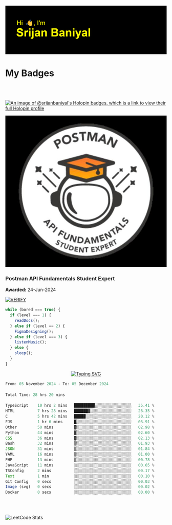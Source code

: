 ![Header](./header.png)

# My Badges

<Br />
<Br />

[![An image of @srijanbaniyal's Holopin badges, which is a link to view their full Holopin profile](https://holopin.me/srijanbaniyal)](https://holopin.io/@srijanbaniyal)

[![Postman API Fundamentals Student Expert](/Postman.jpeg)](https://api.badgr.io/public/assertions/r9BLLy0oTfKJBbkGuDI1zA)

### Postman API Fundamentals Student Expert

**Awarded:** 24-Jun-2024

[![VERIFY](https://img.shields.io/badge/VERIFY-blue)](https://badgecheck.io?url=https%3A%2F%2Fapi.badgr.io%2Fpublic%2Fassertions%2Fr9BLLy0oTfKJBbkGuDI1zA)

```javascript
while (bored === true) {
  if (level === 1) {
    readDocs();
  } else if (level == 2) {
    FigmaDesigning();
  } else if (level === 3) {
    listenMusic();
  } else {
    sleep();
  }
}
```

<p align="center">
  <a href="https://git.io/typing-svg"><img src="https://readme-typing-svg.demolab.com?font=Tilt+Prism&size=30&pause=1000&color=0FF75B&center=true&vCenter=true&width=800&height=80&lines=Time+spent+on+various+Programming+languages" alt="Typing SVG" /></a>
</p>

<!--START_SECTION:waka-->

```TypeScript
From: 05 November 2024 - To: 05 December 2024

Total Time: 28 hrs 20 mins

TypeScript    10 hrs 2 mins   █████████░░░░░░░░░░░░░░░░   35.41 %
HTML          7 hrs 28 mins   ██████▓░░░░░░░░░░░░░░░░░░   26.35 %
C             5 hrs 42 mins   █████░░░░░░░░░░░░░░░░░░░░   20.12 %
EJS           1 hr 6 mins     █░░░░░░░░░░░░░░░░░░░░░░░░   03.91 %
Other         50 mins         ▓░░░░░░░░░░░░░░░░░░░░░░░░   02.98 %
Python        44 mins         ▓░░░░░░░░░░░░░░░░░░░░░░░░   02.60 %
CSS           36 mins         ▓░░░░░░░░░░░░░░░░░░░░░░░░   02.13 %
Bash          32 mins         ▒░░░░░░░░░░░░░░░░░░░░░░░░   01.93 %
JSON          31 mins         ▒░░░░░░░░░░░░░░░░░░░░░░░░   01.84 %
YAML          16 mins         ▒░░░░░░░░░░░░░░░░░░░░░░░░   01.00 %
PHP           13 mins         ▒░░░░░░░░░░░░░░░░░░░░░░░░   00.78 %
JavaScript    11 mins         ░░░░░░░░░░░░░░░░░░░░░░░░░   00.65 %
TSConfig      2 mins          ░░░░░░░░░░░░░░░░░░░░░░░░░   00.17 %
Text          1 min           ░░░░░░░░░░░░░░░░░░░░░░░░░   00.10 %
Git Config    0 secs          ░░░░░░░░░░░░░░░░░░░░░░░░░   00.03 %
Image (svg)   0 secs          ░░░░░░░░░░░░░░░░░░░░░░░░░   00.02 %
Docker        0 secs          ░░░░░░░░░░░░░░░░░░░░░░░░░   00.00 %
```

<!--END_SECTION:waka-->

<Br />
<Br />

![LeetCode Stats](https://leetcard.jacoblin.cool/Srijan-Baniyal?theme=dark&font=Rasa&ext=contest)
